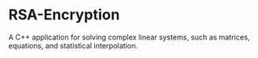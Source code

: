 # RSA-Encryption
A C++ application for solving complex linear systems, such as matrices, equations, and statistical interpolation.